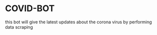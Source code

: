 # COVID-BOT
this bot will give the latest updates about the corona virus by performing data scraping
